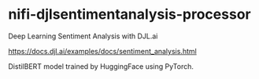 # nifi-djlsentimentanalysis-processor




Deep Learning Sentiment Analysis with DJL.ai


https://docs.djl.ai/examples/docs/sentiment_analysis.html

DistilBERT model trained by HuggingFace using PyTorch. 
